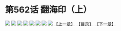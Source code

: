 # 第562话 翻海印（上）
![](https://mhpic.xiaomingtaiji.net/comic/D/斗破苍穹拆分版/562话/1.jpg-zymk.middle.webp)
![](https://mhpic.xiaomingtaiji.net/comic/D/斗破苍穹拆分版/562话/2.jpg-zymk.middle.webp)
![](https://mhpic.xiaomingtaiji.net/comic/D/斗破苍穹拆分版/562话/3.jpg-zymk.middle.webp)
![](https://mhpic.xiaomingtaiji.net/comic/D/斗破苍穹拆分版/562话/4.jpg-zymk.middle.webp)
![](https://mhpic.xiaomingtaiji.net/comic/D/斗破苍穹拆分版/562话/5.jpg-zymk.middle.webp)
![](https://mhpic.xiaomingtaiji.net/comic/D/斗破苍穹拆分版/562话/6.jpg-zymk.middle.webp)
![](https://mhpic.xiaomingtaiji.net/comic/D/斗破苍穹拆分版/562话/7.jpg-zymk.middle.webp)
![](https://mhpic.xiaomingtaiji.net/comic/D/斗破苍穹拆分版/562话/8.jpg-zymk.middle.webp)
[【上一章】](./561.md)
[【目录】](./README.md)
[【下一章】](./563.md)
